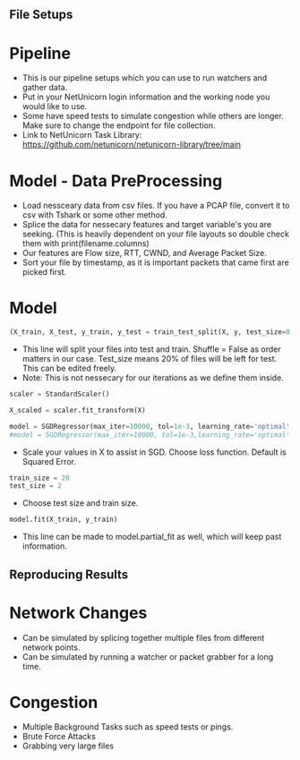 ## File Setups
# Pipeline
- This is our pipeline setups which you can use to run watchers and gather data. 
- Put in your NetUnicorn login information and the working node you would like to use.
- Some have speed tests to simulate congestion while others are longer. Make sure to change the endpoint for file collection.
- Link to NetUnicorn Task Library: https://github.com/netunicorn/netunicorn-library/tree/main   
# Model - Data PreProcessing
- Load nessceary data from csv files. If you have a PCAP file, convert it to csv with Tshark or some other method.
- Splice the data for nessecary features and target variable's you are seeking. (This is heavily dependent on your file layouts so double check them with print(filename.columns)
- Our features are Flow size, RTT, CWND, and Average Packet Size.
- Sort your file by timestamp, as it is important packets that came first are picked first.
# Model
```python
(X_train, X_test, y_train, y_test = train_test_split(X, y, test_size=0.2, shuffle=False))
```
- This line will split your files into test and train. Shuffle = False as order matters in our case. Test_size means 20% of files will be left for test. This can be edited freely.
- Note: This is not nessecary for our iterations as we define them inside. 
 ```python
scaler = StandardScaler()

X_scaled = scaler.fit_transform(X)

model = SGDRegressor(max_iter=10000, tol=1e-3, learning_rate='optimal', loss='huber', epsilon=1.35)
#model = SGDRegressor(max_iter=10000, tol=1e-3,learning_rate='optimal'
```
- Scale your values in X to assist in SGD. Choose loss function. Default is Squared Error.
 ```python
train_size = 20
test_size = 2
```
- Choose test size and train size.
```python
model.fit(X_train, y_train)
```
- This line can be made to model.partial_fit as well, which will keep past information.


## Reproducing Results
# Network Changes
- Can be simulated by splicing together multiple files from different network points.
- Can be simulated by running a watcher or packet grabber for a long time.
# Congestion
- Multiple Background Tasks such as speed tests or pings.
- Brute Force Attacks
- Grabbing very large files

  
